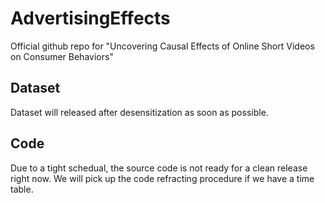 # AdvertisingEffects
Official github repo for "Uncovering Causal Effects of Online Short Videos on Consumer Behaviors"
## Dataset
Dataset will released after desensitization as soon as possible.
## Code
Due to a tight schedual, the source code is not ready for a clean release right now. We will pick up the code refracting procedure if we have a time table.
